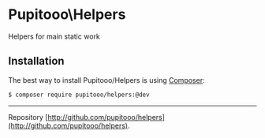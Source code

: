 Pupitooo\Helpers
===========================

Helpers for main static work


Installation
------------

The best way to install Pupitooo/Helpers is using  [Composer](http://getcomposer.org/):

```sh
$ composer require pupitooo/helpers:@dev
```


-----

Repository [http://github.com/pupitooo/helpers](http://github.com/pupitooo/helpers).

